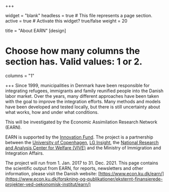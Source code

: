 +++

widget = "blank"
headless = true  # This file represents a page section.
active = true  # Activate this widget? true/false
weight = 20

title = "About EARN"
[design]
  # Choose how many columns the section has. Valid values: 1 or 2.
  columns = "1"
  
+++
Since 1999, municipalities in Denmark have been responsible for integrating refugees, immigrants and family reunified people into the Danish labor market. 
Over the years, many different approaches have been taken with the goal to improve the integration efforts. Many methods and models have been developed and tested locally, but there is still uncertainty about what works, how and under what conditions. 

This will be investigated by the Economic Assimilation Research Network (EARN).

EARN is supported by the [Innovation Fund](https://innovationsfonden.dk/da). The project is a partnership between the [University of Copenhagen](https://www.ku.dk/english/), [LG Insight](https://lg-insight.dk/), the [National Research and Analysis Center for Welfare (VIVE)](https://www.vive.dk/da/) and the Ministry of Immigration and Integration Affairs. 

The project will run from 1. Jan. 2017 to 31. Dec. 2021. This page contains the scientific output from EARN, for reports, newsletters and other information, please visit the Danish website: [https://www.econ.ku.dk/earn/](https://www.econ.ku.dk/forskning-og-publikationer/eksternt-finansierede-projekter-ved-oekonomisk-institut/earn/)

